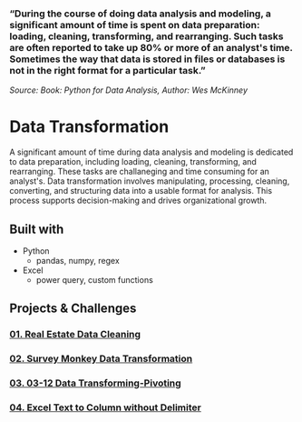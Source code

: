 
### “During the course of doing data analysis and modeling, a significant amount of time is spent on data preparation: loading, cleaning, transforming, and rearranging. Such tasks are often reported to take up 80% or more of an analyst's time. Sometimes the way that data is stored in files or databases is not in the right format for a particular task.” 
*Source: Book: Python for Data Analysis, Author: Wes McKinney*

# Data Transformation
A significant amount of time during data analysis and modeling is dedicated to data preparation, including loading, cleaning, transforming, and rearranging. These tasks are challaneging and time consuming for an analyst's. Data transformation involves manipulating, processing, cleaning, converting, and structuring data into a usable format for analysis. This process supports decision-making and drives organizational growth.

## Built with
- Python
	- pandas, numpy, regex
- Excel
	- power query, custom functions

## Projects & Challenges
### [01. Real Estate Data Cleaning](https://github.com/rumana-amin/Data-Transformation-Cleaning-Wrangling/tree/main/01.%20Real%20Estate%20Data%20Cleaning)

### [02. Survey Monkey Data Transformation](https://github.com/rumana-amin/Data-Transformation-Cleaning-Wrangling/tree/main/SurveyMonkey%20Data%20Transformation)

### [03. 03-12 Data Transforming-Pivoting](https://github.com/rumana-amin/Data-Transformation-Cleaning-Wrangling/tree/main/03-12)

### [04. Excel Text to Column without Delimiter](https://github.com/rumana-amin/Data-Transformation-Cleaning-Wrangling/tree/main/Excel%20Text%20to%20Columns%20without%20Delimiter)
